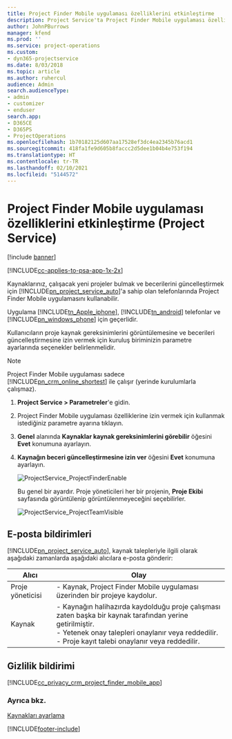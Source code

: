 ```yaml
---
title: Project Finder Mobile uygulaması özelliklerini etkinleştirme
description: Project Service'ta Project Finder Mobile uygulaması özelliklerini etkinleştirme
author: JohnPBurrows
manager: kfend
ms.prod: ''
ms.service: project-operations
ms.custom:
- dyn365-projectservice
ms.date: 8/03/2018
ms.topic: article
ms.author: ruhercul
audience: Admin
search.audienceType:
- admin
- customizer
- enduser
search.app:
- D365CE
- D365PS
- ProjectOperations
ms.openlocfilehash: 1b70182125d607aa17528ef3dc4ea2345b76acd1
ms.sourcegitcommit: 418fa1fe9d605b8faccc2d5dee1b04b4e753f194
ms.translationtype: HT
ms.contentlocale: tr-TR
ms.lasthandoff: 02/10/2021
ms.locfileid: "5144572"
---
```

# <a name="enable-project-finder-mobile-app-features-project-service"></a>Project Finder Mobile uygulaması özelliklerini etkinleştirme (Project Service)

[!include [banner](../includes/psa-now-project-operations.md)]

[!INCLUDE[cc-applies-to-psa-app-1x-2x](../includes/cc-applies-to-psa-app-1x-2x.md)]

Kaynaklarınız, çalışacak yeni projeler bulmak ve becerilerini güncelleştirmek için [!INCLUDE[pn_project_service_auto](../includes/pn-project-service-auto.md)]'a sahip olan telefonlarında Project Finder Mobile uygulamasını kullanabilir.  
  
 Uygulama [!INCLUDE[tn_Apple_iphone](../includes/tn-apple-iphone.md)], [!INCLUDE[tn_android](../includes/tn-android.md)] telefonlar ve [!INCLUDE[pn_windows_phone](../includes/pn-windows-phone.md)] için geçerlidir.  
    
 Kullanıcıların proje kaynak gereksinimlerini görüntülemesine ve becerileri güncelleştirmesine izin vermek için kuruluş biriminizin parametre ayarlarında seçenekler belirlenmelidir.
  
> [!NOTE]
>  Project Finder Mobile uygulaması sadece [!INCLUDE[pn_crm_online_shortest](../includes/pn-crm-online-shortest.md)] ile çalışır (yerinde kurulumlarla çalışmaz).  
  
1. **Project Service > Parametreler**'e gidin.  
  
2. Project Finder Mobile uygulaması özelliklerine izin vermek için kullanmak istediğiniz parametre ayarına tıklayın.  
  
3. **Genel** alanında **Kaynaklar kaynak gereksinimlerini görebilir** öğesini **Evet** konumuna ayarlayın.  
  
4. **Kaynağın beceri güncelleştirmesine izin ver** öğesini **Evet** konumuna ayarlayın.  
  
   ![ProjectService_ProjectFinderEnable](../psa/media/project-service-project-finder-enable.png "ProjectService_ProjectFinderEnable")  
  
   Bu genel bir ayardır. Proje yöneticileri her bir projenin, **Proje Ekibi** sayfasında görüntülenip görüntülenmeyeceğini seçebilirler.  
  
   ![ProjectService_ProjectTeamVisible](../psa/media/project-service-project-team-visible.png "ProjectService_ProjectTeamVisible")  
  
## <a name="email-notifications"></a>E-posta bildirimleri  
 [!INCLUDE[pn_project_service_auto](../includes/pn-project-service-auto.md)], kaynak talepleriyle ilgili olarak aşağıdaki zamanlarda aşağıdaki alıcılara e-posta gönderir:  
  
|Alıcı|Olay|  
|---------------|-----------|  
|Proje yöneticisi|- Kaynak, Project Finder Mobile uygulaması üzerinden bir projeye kaydolur.|  
|Kaynak|- Kaynağın halihazırda kaydolduğu proje çalışması zaten başka bir kaynak tarafından yerine getirilmiştir.<br />- Yetenek onay talepleri onaylanır veya reddedilir.<br />- Proje kayıt talebi onaylanır veya reddedilir.|  
  
## <a name="privacy-notice"></a>Gizlilik bildirimi  
 [!INCLUDE[cc_privacy_crm_project_finder_mobile_app](../includes/cc-privacy-crm-project-finder-mobile-app.md)]  
  
### <a name="see-also"></a>Ayrıca bkz.  
 [Kaynakları ayarlama](../psa/set-up-resources.md)


[!INCLUDE[footer-include](../includes/footer-banner.md)]